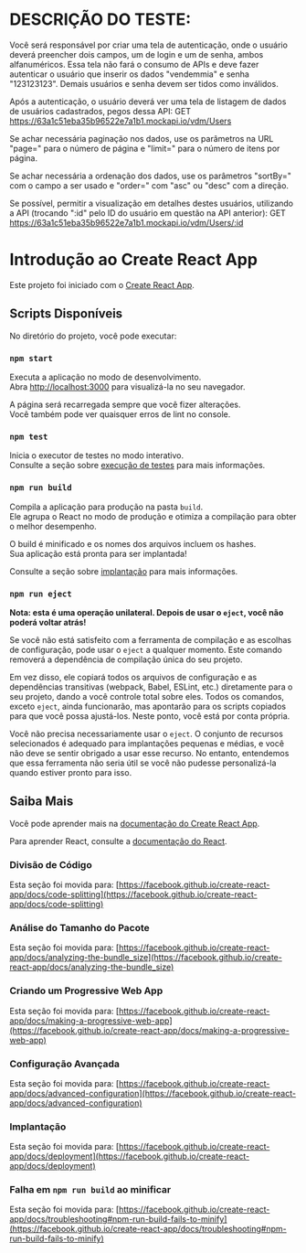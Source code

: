 # DESCRIÇÃO DO TESTE:

Você será responsável por criar uma tela de autenticação, onde o usuário deverá preencher dois campos, um de login e um de senha, ambos alfanuméricos. Essa tela não fará o consumo de APIs e deve fazer autenticar o usuário que inserir os dados "vendemmia" e senha "123123123". Demais usuários e senha devem ser tidos como inválidos.

Após a autenticação, o usuário deverá ver uma tela de listagem de dados de usuários cadastrados, pegos dessa API:
GET https://63a1c51eba35b96522e7a1b1.mockapi.io/vdm/Users
 
Se achar necessária paginação nos dados, use os parâmetros na URL "page=" para o número de página e "limit=" para o número de itens por página.

Se achar necessária a ordenação dos dados, use os parâmetros "sortBy=" com o campo a ser usado e "order=" com "asc" ou "desc" com a direção.
 
Se possível, permitir a visualização em detalhes destes usuários, utilizando a API (trocando ":id" pelo ID do usuário em questão na API anterior):
GET https://63a1c51eba35b96522e7a1b1.mockapi.io/vdm/Users/:id


#


# Introdução ao Create React App

Este projeto foi iniciado com o [Create React App](https://github.com/facebook/create-react-app).

## Scripts Disponíveis

No diretório do projeto, você pode executar:

### `npm start`

Executa a aplicação no modo de desenvolvimento.\
Abra [http://localhost:3000](http://localhost:3000) para visualizá-la no seu navegador.

A página será recarregada sempre que você fizer alterações.\
Você também pode ver quaisquer erros de lint no console.

### `npm test`

Inicia o executor de testes no modo interativo.\
Consulte a seção sobre [execução de testes](https://facebook.github.io/create-react-app/docs/running-tests) para mais informações.

### `npm run build`

Compila a aplicação para produção na pasta `build`.\
Ele agrupa o React no modo de produção e otimiza a compilação para obter o melhor desempenho.

O build é minificado e os nomes dos arquivos incluem os hashes.\
Sua aplicação está pronta para ser implantada!

Consulte a seção sobre [implantação](https://facebook.github.io/create-react-app/docs/deployment) para mais informações.

### `npm run eject`

**Nota: esta é uma operação unilateral. Depois de usar o `eject`, você não poderá voltar atrás!**

Se você não está satisfeito com a ferramenta de compilação e as escolhas de configuração, pode usar o `eject` a qualquer momento. Este comando removerá a dependência de compilação única do seu projeto.

Em vez disso, ele copiará todos os arquivos de configuração e as dependências transitivas (webpack, Babel, ESLint, etc.) diretamente para o seu projeto, dando a você controle total sobre eles. Todos os comandos, exceto `eject`, ainda funcionarão, mas apontarão para os scripts copiados para que você possa ajustá-los. Neste ponto, você está por conta própria.

Você não precisa necessariamente usar o `eject`. O conjunto de recursos selecionados é adequado para implantações pequenas e médias, e você não deve se sentir obrigado a usar esse recurso. No entanto, entendemos que essa ferramenta não seria útil se você não pudesse personalizá-la quando estiver pronto para isso.

## Saiba Mais

Você pode aprender mais na [documentação do Create React App](https://facebook.github.io/create-react-app/docs/getting-started).

Para aprender React, consulte a [documentação do React](https://reactjs.org/).

### Divisão de Código

Esta seção foi movida para: [https://facebook.github.io/create-react-app/docs/code-splitting](https://facebook.github.io/create-react-app/docs/code-splitting)

### Análise do Tamanho do Pacote

Esta seção foi movida para: [https://facebook.github.io/create-react-app/docs/analyzing-the-bundle_size](https://facebook.github.io/create-react-app/docs/analyzing-the-bundle_size)

### Criando um Progressive Web App

Esta seção foi movida para: [https://facebook.github.io/create-react-app/docs/making-a-progressive-web-app](https://facebook.github.io/create-react-app/docs/making-a-progressive-web-app)

### Configuração Avançada

Esta seção foi movida para: [https://facebook.github.io/create-react-app/docs/advanced-configuration](https://facebook.github.io/create-react-app/docs/advanced-configuration)

### Implantação

Esta seção foi movida para: [https://facebook.github.io/create-react-app/docs/deployment](https://facebook.github.io/create-react-app/docs/deployment)

### Falha em `npm run build` ao minificar

Esta seção foi movida para: [https://facebook.github.io/create-react-app/docs/troubleshooting#npm-run-build-fails-to-minify](https://facebook.github.io/create-react-app/docs/troubleshooting#npm-run-build-fails-to-minify)
